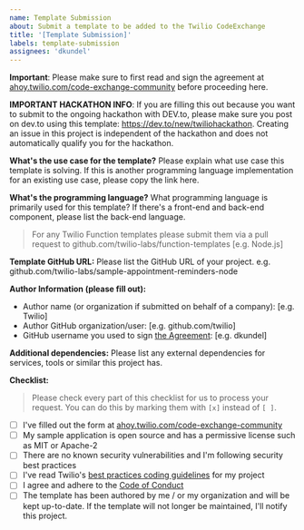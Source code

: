 ```yaml
---
name: Template Submission
about: Submit a template to be added to the Twilio CodeExchange
title: '[Template Submission]'
labels: template-submission
assignees: 'dkundel'
---
```


**Important**:
Please make sure to first read and sign the agreement at [ahoy.twilio.com/code-exchange-community](https://ahoy.twilio.com/code-exchange-community) before proceeding here.

**IMPORTANT HACKATHON INFO**:
If you are filling this out because you want to submit to the ongoing hackathon with DEV.to, please make sure you post on dev.to using this template: https://dev.to/new/twiliohackathon. Creating an issue in this project is independent of the hackathon and does not automatically qualify you for the hackathon.

**What's the use case for the template?**
Please explain what use case this template is solving. If this is another programming language implementation for an existing use case, please copy the link here.

**What's the programming language?**
What programming language is primarily used for this template? If there's a front-end and back-end component, please list the back-end language.

> For any Twilio Function templates please submit them via a pull request to github.com/twilio-labs/function-templates
> [e.g. Node.js]

**Template GitHub URL:**
Please list the GitHub URL of your project. e.g. github.com/twilio-labs/sample-appointment-reminders-node

**Author Information (please fill out):**

- Author name (or organization if submitted on behalf of a company): [e.g. Twilio]
- Author GitHub organization/user: [e.g. github.com/twilio]
- GitHub username you used to sign [the Agreement](https://ahoy.twilio.com/code-exchange-community): [e.g. dkundel]

**Additional dependencies:**
Please list any external dependencies for services, tools or similar this project has.

**Checklist:**

> Please check every part of this checklist for us to process your request. You can do this by marking them with `[x]` instead of `[ ]`.

- [ ] I've filled out the form at [ahoy.twilio.com/code-exchange-community](https://ahoy.twilio.com/code-exchange-community)
- [ ] My sample application is open source and has a permissive license such as MIT or Apache-2
- [ ] There are no known security vulnerabilities and I'm following security best practices
- [ ] I've read Twilio's [best practices coding guidelines](https://github.com/twilio-labs/code-exchange/tree/master/guidelines) for my project
- [ ] I agree and adhere to the [Code of Conduct](https://github.com/twilio-labs/.github/blob/master/CODE_OF_CONDUCT.md)
- [ ] The template has been authored by me / or my organization and will be kept up-to-date. If the template will not longer be maintained, I'll notify this project.
